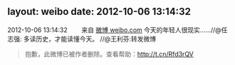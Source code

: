 layout: weibo
date: 2012-10-06 13:14:32
---
2012-10-06 13:14:32  &nbsp;&nbsp;&nbsp;&nbsp;&nbsp;&nbsp; 来自 <a href="http://weibo.com/" rel="nofollow">微博 weibo.com</a>
今天的年轻人很现实……//@任志强: 多读历史，才能读懂今天。 //@王利芬:转发微博
>  抱歉，此微博已被作者删除。查看帮助：http://t.cn/Rfd3rQV
